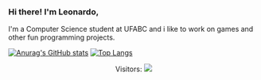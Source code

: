 ### Hi there! I'm Leonardo,

I'm a Computer Science student at UFABC and i like to work on games and other fun programming projects.

[![Anurag's GitHub stats](https://github-readme-stats.vercel.app/api?username=leonardocboar&theme=gruvbox)](https://github.com/anuraghazra/github-readme-stats)
[![Top Langs](https://github-readme-stats.vercel.app/api/top-langs/?username=leonardocboar&exclude_repo=2048-wars&theme=gruvbox)](https://github.com/anuraghazra/github-readme-stats)

<p align="center"> 
  Visitors: <img src="https://profile-counter.glitch.me/LeonardoCBoar/count.svg" />
</p>
